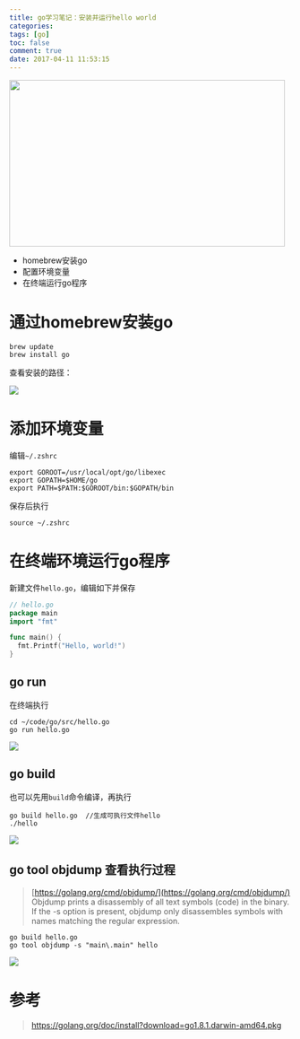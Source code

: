 ```yaml
---
title: go学习笔记：安装并运行hello world
categories:
tags: [go]
toc: false
comment: true
date: 2017-04-11 11:53:15
---
```


<img src="http://o9xbyqajf.bkt.clouddn.com/20170411149188484167726.png" width="492" height="297"/>

- homebrew安装go
- 配置环境变量
- 在终端运行go程序


<!--more-->

# 通过homebrew安装go

```
brew update
brew install go
```

查看安装的路径：

<img src="http://o9xbyqajf.bkt.clouddn.com/20170727150113573556935.png" />

# 添加环境变量

编辑`~/.zshrc`

```
export GOROOT=/usr/local/opt/go/libexec
export GOPATH=$HOME/go
export PATH=$PATH:$GOROOT/bin:$GOPATH/bin
```
保存后执行

```
source ~/.zshrc
```


# 在终端环境运行go程序

新建文件`hello.go`，编辑如下并保存
``` go ~/code/go/src/hello.go
// hello.go
package main
import "fmt"

func main() {
  fmt.Printf("Hello, world!")
}
```

## go run
在终端执行
```
cd ~/code/go/src/hello.go
go run hello.go
```
<img src="http://o9xbyqajf.bkt.clouddn.com/20170727150113791458287.png"/>


## go build
也可以先用`build`命令编译，再执行

```
go build hello.go  //生成可执行文件hello
./hello
```

<img src="http://o9xbyqajf.bkt.clouddn.com/20170727150114608372047.png" />


## go tool objdump 查看执行过程

>[https://golang.org/cmd/objdump/](https://golang.org/cmd/objdump/)
> Objdump prints a disassembly of all text symbols (code) in the binary. If the -s option is present, objdump only disassembles symbols with names matching the regular expression.

```
go build hello.go
go tool objdump -s "main\.main" hello
```

<img src="http://o9xbyqajf.bkt.clouddn.com/20170727150114621467973.png" />

# 参考
>https://golang.org/doc/install?download=go1.8.1.darwin-amd64.pkg

